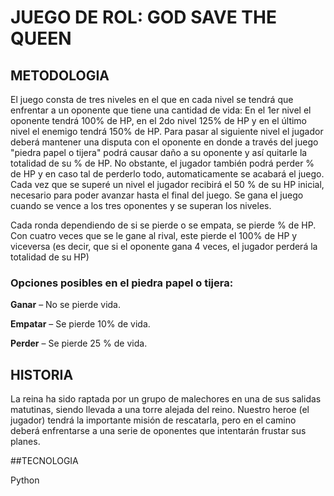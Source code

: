 # **JUEGO DE ROL: GOD SAVE THE QUEEN**

## METODOLOGIA

El juego consta de tres niveles en el que en cada nivel se tendrá que enfrentar a un oponente que tiene una cantidad de vida:
En el 1er nivel el oponente tendrá 100% de HP, en el 2do nivel 125% de HP y en el último nivel el enemigo tendrá 150% de HP.
Para pasar al siguiente nivel el jugador deberá mantener una disputa con el oponente en donde a través del juego "piedra papel 
o tijera" podrá causar daño a su oponente y así quitarle la totalidad de su % de HP. No obstante, el jugador también podrá perder 
% de HP y en caso tal de perderlo todo, automaticamente se acabará el juego. Cada vez que se superé un nivel el jugador recibirá 
el 50 % de su HP inicial, necesario para poder avanzar hasta el final del juego. Se gana el juego cuando se vence a los tres 
oponentes y se superan los niveles. 

Cada ronda dependiendo de si se pierde o se empata, se pierde % de HP. Con cuatro veces que se le gane al rival, 
este pierde el 100% de HP y viceversa (es decir, que si el oponente gana 4 veces, el jugador perderá la totalidad de su HP) 

### Opciones posibles en el piedra papel o tijera: 

**Ganar** – No se pierde vida.  

**Empatar**  – Se pierde 10% de vida. 

**Perder** – Se pierde 25 % de vida. 

## HISTORIA

La reina ha sido raptada por un grupo de malechores en una de sus salidas matutinas, siendo llevada a una torre alejada del reino. 
Nuestro heroe (el jugador) tendrá la importante misión de rescatarla, pero en el camino deberá enfrentarse a una serie de oponentes 
que intentarán frustar sus planes.  

##TECNOLOGIA

Python
